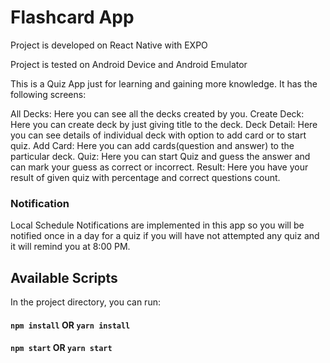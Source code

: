 # Flashcard App

Project is developed on React Native with EXPO

Project is tested on Android Device and Android Emulator

This is a Quiz App just for learning and gaining more knowledge. It has the following screens:

All Decks: Here you can see all the decks created by you.
Create Deck: Here you can create deck by just giving title to the deck.
Deck Detail: Here you can see details of individual deck with option to add card or to start quiz.
Add Card: Here you can add cards(question and answer) to the particular deck.
Quiz: Here you can start Quiz and guess the answer and can mark your guess as correct or incorrect.
Result: Here you have your result of given quiz with percentage and correct questions count.

### Notification

Local Schedule Notifications are implemented in this app so you will be notified once in a day for a quiz if you will have not attempted any quiz and it will remind you at 8:00 PM.

## Available Scripts

In the project directory, you can run:

#### `npm install` OR `yarn install`

#### `npm start` OR `yarn start`
